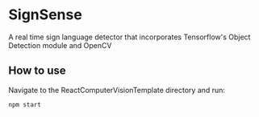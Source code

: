 # SignSense

A real time sign language detector that incorporates Tensorflow's Object Detection module and OpenCV

## How to use

Navigate to the ReactComputerVisionTemplate directory and run:

```bash
npm start
```
